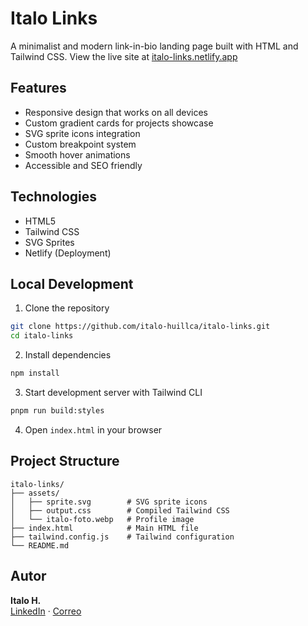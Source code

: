 # Italo Links 

A minimalist and modern link-in-bio landing page built with HTML and Tailwind CSS. View the live site at [italo-links.netlify.app](https://italo-links.netlify.app/)

## Features

- Responsive design that works on all devices
- Custom gradient cards for projects showcase
- SVG sprite icons integration
- Custom breakpoint system
- Smooth hover animations
- Accessible and SEO friendly

## Technologies

- HTML5
- Tailwind CSS
- SVG Sprites
- Netlify (Deployment)

## Local Development

1. Clone the repository
```bash
git clone https://github.com/italo-huillca/italo-links.git
cd italo-links
```

2. Install dependencies
```bash
npm install
```

3. Start development server with Tailwind CLI
```bash
pnpm run build:styles   
```

4. Open `index.html` in your browser

## Project Structure

```
italo-links/
├── assets/
│   ├── sprite.svg        # SVG sprite icons
│   ├── output.css        # Compiled Tailwind CSS
│   └── italo-foto.webp   # Profile image
├── index.html            # Main HTML file
├── tailwind.config.js    # Tailwind configuration
└── README.md
```

## Autor

**Italo H.**  
[LinkedIn](https://linkedin.com/in/italo-huillca) · [Correo](mailto:huillca.italo@gmail.com)
